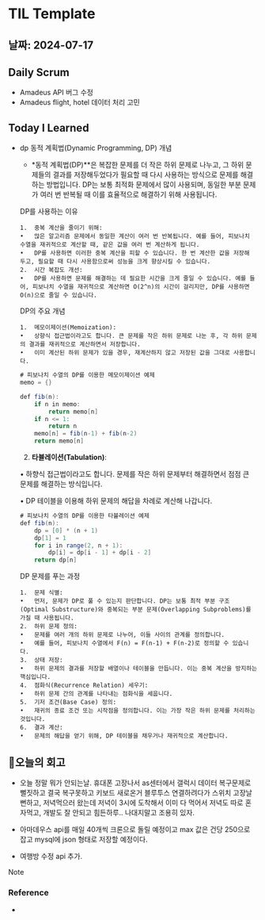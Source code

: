 # TIL Template

## 날짜: 2024-07-17

## Daily Scrum
- Amadeus API 버그 수정
- Amadeus flight, hotel 데이터 처리 고민

## Today I Learned
- dp
    동적 계획법(Dynamic Programming, DP) 개념
    
    - *동적 계획법(DP)**은 복잡한 문제를 더 작은 하위 문제로 나누고, 그 하위 문제들의 결과를 저장해두었다가 필요할 때 다시 사용하는 방식으로 문제를 해결하는 방법입니다. DP는 보통 최적화 문제에서 많이 사용되며, 동일한 부분 문제가 여러 번 반복될 때 이를 효율적으로 해결하기 위해 사용됩니다.
    
    DP를 사용하는 이유
    
    ```
    1.	중복 계산을 줄이기 위해:
    •	많은 알고리즘 문제에서 동일한 계산이 여러 번 반복됩니다. 예를 들어, 피보나치 수열을 재귀적으로 계산할 때, 같은 값을 여러 번 계산하게 됩니다.
    •	DP를 사용하면 이러한 중복 계산을 피할 수 있습니다. 한 번 계산한 값을 저장해 두고, 필요할 때 다시 사용함으로써 성능을 크게 향상시킬 수 있습니다.
    2.	시간 복잡도 개선:
    •	DP를 사용하면 문제를 해결하는 데 필요한 시간을 크게 줄일 수 있습니다. 예를 들어, 피보나치 수열을 재귀적으로 계산하면 O(2^n)의 시간이 걸리지만, DP를 사용하면 O(n)으로 줄일 수 있습니다.
    
    ```
    
    DP의 주요 개념
    
    ```
    1.	메모이제이션(Memoization):
    •	상향식 접근법이라고도 합니다. 큰 문제를 작은 하위 문제로 나눈 후, 각 하위 문제의 결과를 재귀적으로 계산하면서 저장합니다.
    •	이미 계산된 하위 문제가 있을 경우, 재계산하지 않고 저장된 값을 그대로 사용합니다.
    ```
    
    ```java
    # 피보나치 수열의 DP를 이용한 메모이제이션 예제
    memo = {}
    
    def fib(n):
        if n in memo:
            return memo[n]
        if n <= 1:
            return n
        memo[n] = fib(n-1) + fib(n-2)
        return memo[n]
    ```
    
    2.	**타뷸레이션(Tabulation)**:
    
    •	하향식 접근법이라고도 합니다. 문제를 작은 하위 문제부터 해결하면서 점점 큰 문제를 해결하는 방식입니다.
    
    •	DP 테이블을 이용해 하위 문제의 해답을 차례로 계산해 나갑니다.
    
    ```java
    # 피보나치 수열의 DP를 이용한 타뷸레이션 예제
    def fib(n):
        dp = [0] * (n + 1)
        dp[1] = 1
        for i in range(2, n + 1):
            dp[i] = dp[i - 1] + dp[i - 2]
        return dp[n]
    ```
    
    DP 문제를 푸는 과정
    
    ```
    1.	문제 식별:
    •	먼저, 문제가 DP로 풀 수 있는지 판단합니다. DP는 보통 최적 부분 구조(Optimal Substructure)와 중복되는 부분 문제(Overlapping Subproblems)를 가질 때 사용됩니다.
    2.	하위 문제 정의:
    •	문제를 여러 개의 하위 문제로 나누어, 이들 사이의 관계를 정의합니다.
    •	예를 들어, 피보나치 수열에서 F(n) = F(n-1) + F(n-2)로 정의할 수 있습니다.
    3.	상태 저장:
    •	하위 문제의 결과를 저장할 배열이나 테이블을 만듭니다. 이는 중복 계산을 방지하는 핵심입니다.
    4.	점화식(Recurrence Relation) 세우기:
    •	하위 문제 간의 관계를 나타내는 점화식을 세웁니다.
    5.	기저 조건(Base Case) 정의:
    •	재귀의 종료 조건 또는 시작점을 정의합니다. 이는 가장 작은 하위 문제를 처리하는 것입니다.
    6.	결과 계산:
    •	문제의 해답을 얻기 위해, DP 테이블을 채우거나 재귀적으로 계산합니다.

## 🎱오늘의 회고
- 오늘 정말 뭐가 안되는날. 휴대폰 고장나서 as센터에서 갤럭시 데이터 복구문제로 뻘짓하고 결국 복구못하고 키보드 새로온거 블루투스 연결하려다가 스위치 고장날뻔하고, 저녁먹으러 왔는데 저녁이 3시에 도착해서 이미 다 먹어서 저녁도 따로 혼자먹고, 개발도 잘 안되고 힘든하루.. 나대지말고 조용히 있자.

- 아마데우스 api를 매일 40개씩 크론으로 돌릴 예정이고 max 값은 건당 250으로 잡고 mysql에 json 형태로 저장할 예정이다.

- 여행방 수정 api 추가.
> [!NOTE]

### Reference
- 


